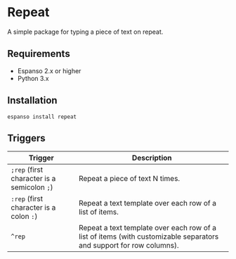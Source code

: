 # Repeat

A simple package for typing a piece of text on repeat.

## Requirements

- Espanso 2.x or higher
- Python 3.x

## Installation

```
espanso install repeat
```

## Triggers

|  Trigger  | Description |
|-----------|---------|
| `;rep` (first character is a semicolon `;`) | Repeat a piece of text N times. |
| `:rep` (first character is a colon `:`) | Repeat a text template over each row of a list of items. |
| `^rep` | Repeat a text template over each row of a list of items (with customizable separators and support for row columns). |
